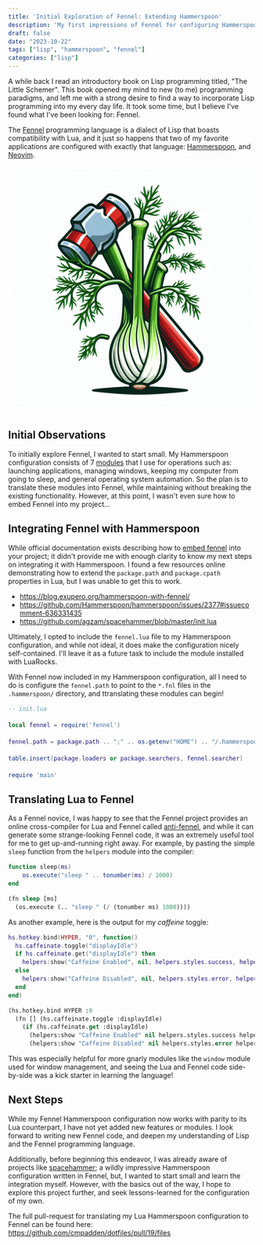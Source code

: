 ```yaml
---
title: 'Initial Exploration of Fennel: Extending Hammerspoon'
description: 'My first impressions of Fennel for configuring Hammerspoon'
draft: false
date: "2023-10-22"
tags: ["lisp", "hammerspoon", "fennel"]
categories: ["lisp"]
---
```


A while back I read an introductory book on Lisp programming titled, "The Little
Schemer". This book opened my mind to new (to me) programming paradigms, and left me
with a strong desire to find a way to incorporate Lisp programming into my every day
life. It took some time, but I believe I've found what I've been looking for: Fennel.

<!--more-->

The [Fennel][1] programming language is a dialect of Lisp that boasts compatibility with
Lua, and it just so happens that two of my favorite applications are configured with
exactly that language: [Hammerspoon][2], and [Neovim][3].

<div>
  <img
    class="h-48 rounded-lg shadow-md"
    src="/images/dall-e-fennel-hammer.jpeg"
    alt="Dall-E Generated Image of Fennel and a Hammer"
  >
</div>

## Initial Observations

To initially explore Fennel, I wanted to start small. My Hammerspoon configuration
consists of 7 [modules][4] that I use for operations such as: launching applications,
managing windows, keeping my computer from going to sleep, and general operating system
automation. So the plan is to translate these modules into Fennel, while maintaining
without breaking the existing functionality. However, at this point, I wasn't even sure
how to embed Fennel into my project...

## Integrating Fennel with Hammerspoon

While official documentation exists describing how to [embed fennel][5] into your
project; it didn't provide me with enough clarity to know my next steps on integrating
it with Hammerspoon. I found a few resources online demonstrating how to extend the
`package.path` and `package.cpath` properties in Lua, but I was unable to get this to
work.

* https://blog.exupero.org/hammerspoon-with-fennel/
* https://github.com/Hammerspoon/hammerspoon/issues/2377#issuecomment-636331435
* https://github.com/agzam/spacehammer/blob/master/init.lua

Ultimately, I opted to include the `fennel.lua` file to my Hammerspoon configuration,
and while not ideal, it does make the configuration nicely self-contained. I'll leave it
as a future task to include the module installed with LuaRocks.

With Fennel now included in my Hammerspoon configuration, all I need to do is configure
the `fennel.path` to point to the `*.fnl` files in the `.hammerspoon/` directory, and
ttranslating these modules can begin!

```lua
-- init.lua

local fennel = require('fennel')

fennel.path = package.path .. ";" .. os.getenv("HOME") .. "/.hammerspoon/?.fnl"

table.insert(package.loaders or package.searchers, fennel.searcher)

require 'main'
```

## Translating Lua to Fennel

As a Fennel novice, I was happy to see that the Fennel project provides an online
cross-compiler for Lua and Fennel called [anti-fennel][6], and while it can generate some
strange-looking Fennel code, it was an extremely useful tool for me to get
up-and-running right away. For example, by pasting the simple `sleep` function
from the `helpers` module into the compiler:

```lua
function sleep(ms)
    os.execute("sleep " .. tonumber(ms) / 1000)
end
```

```lisp
(fn sleep [ms]
  (os.execute (.. "sleep " (/ (tonumber ms) 1000))))
```

As another example, here is the output for my _caffeine_ toggle:

```lua
hs.hotkey.bind(HYPER, "0", function()
  hs.caffeinate.toggle("displayIdle")
  if hs.caffeinate.get("displayIdle") then
    helpers:show("Caffeine Enabled", nil, helpers.styles.success, helpers.assets.check)
  else
    helpers:show("Caffeine Disabled", nil, helpers.styles.error, helpers.assets.ban)
  end
end)
```

```lisp
(hs.hotkey.bind HYPER :0
  (fn [] (hs.caffeinate.toggle :displayIdle)
    (if (hs.caffeinate.get :displayIdle)
      (helpers:show "Caffeine Enabled" nil helpers.styles.success helpers.assets.check)
      (helpers:show "Caffeine Disabled" nil helpers.styles.error helpers.assets.ban))))	
```

This was especially helpful for more gnarly modules like the `window` module used for
window management, and seeing the Lua and Fennel code side-by-side was a kick starter in
learning the language!

## Next Steps

While my Fennel Hammerspoon configuration now works with parity to its Lua counterpart,
I have not yet added new features or modules. I look forward to writing new Fennel code,
and deepen my understanding of Lisp and the Fennel programming language.

Additionally, before beginning this endeavor, I was already aware of projects like
[spacehammer][7]; a wildly impressive Hammerspoon configuration written in Fennel, but,
I wanted to start small and learn the integration myself. However, with the basics out
of the way, I hope to explore this project further, and seek lessons-learned for the
configuration of my own.

The full pull-request for translating my Lua Hammerspoon configuration to Fennel can be
found here: https://github.com/cmpadden/dotfiles/pull/19/files


[1]: https://fennel-lang.org/
[2]: https://www.hammerspoon.org/
[3]: https://neovim.io/
[4]: https://github.com/cmpadden/dotfiles/tree/795749fa17e1310bb001bb7deaa22be8689f0027/hammerspoon/.hammerspoon/modules
[5]: https://fennel-lang.org/setup#embedding-fennel
[6]: https://fennel-lang.org/see
[7]: https://github.com/agzam/spacehammer
